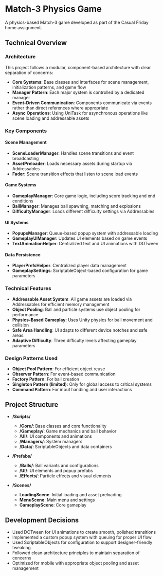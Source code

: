 # Match-3 Physics Game

A physics-based Match-3 game developed as part of the Casual Friday home assignment.

## Technical Overview

### Architecture

This project follows a modular, component-based architecture with clear separation of concerns:

- **Core Systems**: Base classes and interfaces for scene management, initialization patterns, and game flow
- **Manager Pattern**: Each major system is controlled by a dedicated manager 
- **Event-Driven Communication**: Components communicate via events rather than direct references where appropriate
- **Async Operations**: Using UniTask for asynchronous operations like scene loading and addressable assets

### Key Components

#### Scene Management
- **SceneLoaderManager**: Handles scene transitions and event broadcasting
- **AssetPreloader**: Loads necessary assets during startup via Addressables
- **Fader**: Scene transition effects that listen to scene load events

#### Game Systems
- **GameplayManager**: Core game logic, including score tracking and end conditions
- **BallManager**: Manages ball spawning, matching and explosions
- **DifficultyManager**: Loads different difficulty settings via Addressables

#### UI Systems
- **PopupsManager**: Queue-based popup system with addressable loading
- **GameplayUIManager**: Updates UI elements based on game events
- **TextAnimationHelper**: Centralized text and UI animations with DOTween

#### Data Persistence
- **PlayerPrefsHelper**: Centralized player data management
- **GameplaySettings**: ScriptableObject-based configuration for game parameters

### Technical Features

- **Addressable Asset System**: All game assets are loaded via Addressables for efficient memory management
- **Object Pooling**: Ball and particle systems use object pooling for performance
- **Physics-Based Gameplay**: Uses Unity physics for ball movement and collision
- **Safe Area Handling**: UI adapts to different device notches and safe areas
- **Adaptive Difficulty**: Three difficulty levels affecting gameplay parameters

### Design Patterns Used

- **Object Pool Pattern**: For efficient object reuse
- **Observer Pattern**: For event-based communication
- **Factory Pattern**: For ball creation
- **Singleton Pattern (limited)**: Only for global access to critical systems
- **Command Pattern**: For input handling and user interactions

## Project Structure

- **/Scripts/**
  - **/Core/**: Base classes and core functionality
  - **/Gameplay/**: Game mechanics and ball behavior
  - **/UI/**: UI components and animations
  - **/Managers/**: System managers
  - **/Data/**: ScriptableObjects and data containers

- **/Prefabs/**
  - **/Balls/**: Ball variants and configurations
  - **/UI/**: UI elements and popup prefabs
  - **/Effects/**: Particle effects and visual elements

- **/Scenes/**
  - **LoadingScene**: Initial loading and asset preloading
  - **MenuScene**: Main menu and settings
  - **GameplayScene**: Core gameplay

## Development Decisions

- Used DOTween for UI animations to create smooth, polished transitions
- Implemented a custom popup system with queuing for proper UI flow
- Used ScriptableObjects for configuration to support designer-friendly tweaking
- Followed clean architecture principles to maintain separation of concerns
- Optimized for mobile with appropriate object pooling and asset management
